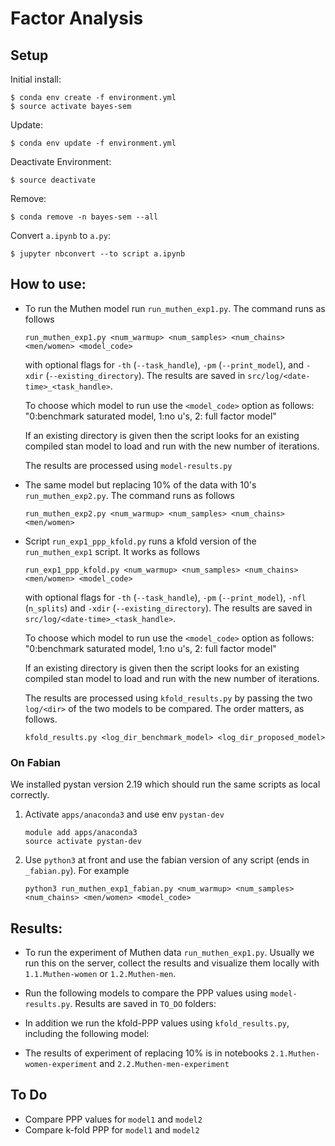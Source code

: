 # Factor Analysis

## Setup

Initial install:

    $ conda env create -f environment.yml
    $ source activate bayes-sem

Update:

    $ conda env update -f environment.yml

Deactivate Environment:

    $ source deactivate

Remove:

    $ conda remove -n bayes-sem --all


Convert `a.ipynb` to `a.py`:

    $ jupyter nbconvert --to script a.ipynb


## How to use:

* To run the Muthen model run `run_muthen_exp1.py`. The command runs as follows

  ```
  run_muthen_exp1.py <num_warmup> <num_samples> <num_chains> <men/women> <model_code>
  ```

  with optional flags for `-th` (`--task_handle`), `-pm` (`--print_model`), and
  `-xdir` (`--existing_directory`). The results are saved in
  `src/log/<date-time>_<task_handle>`.
  
  To choose which model to run use the `<model_code>` option as follows:
  "0:benchmark saturated model, 1:no u's, 2: full factor model"
  
  If an existing directory is given then the script looks for an existing compiled
  stan model to load and run with the new number of iterations.
  
  The results are processed using `model-results.py`

* The same model but replacing 10% of the data with 10's `run_muthen_exp2.py`.
The command runs as follows

    ```
    run_muthen_exp2.py <num_warmup> <num_samples> <num_chains> <men/women>
    ```

* Script `run_exp1_ppp_kfold.py` runs a kfold version of the `run_muthen_exp1`
script. It works as follows

    ```
    run_exp1_ppp_kfold.py <num_warmup> <num_samples> <num_chains> <men/women> <model_code>
    ```

  with optional flags for `-th` (`--task_handle`), `-pm` (`--print_model`), `-nfl`
  (`n_splits`) and `-xdir` (`--existing_directory`). The results are saved in
  `src/log/<date-time>_<task_handle>`.
  
  To choose which model to run use the `<model_code>` option as follows:
  "0:benchmark saturated model, 1:no u's, 2: full factor model"
  
  If an existing directory is given then the script looks for an existing compiled
  stan model to load and run with the new number of iterations.
  
  The results are processed using `kfold_results.py` by passing the two `log/<dir>`
  of the two models to be compared. The order matters, as follows.
    
    ```
    kfold_results.py <log_dir_benchmark_model> <log_dir_proposed_model> 
    ```

### On Fabian

We installed pystan version 2.19 which should run the same scripts as local correctly.

1. Activate `apps/anaconda3` and use env `pystan-dev`

    ```
    module add apps/anaconda3
    source activate pystan-dev
    ```
    
2. Use `python3` at front and use the fabian version of any script (ends in `_fabian.py`). For example

    ```
    python3 run_muthen_exp1_fabian.py <num_warmup> <num_samples> <num_chains> <men/women> <model_code>
    ```

## Results:

* To run the experiment of Muthen data `run_muthen_exp1.py`. Usually we run this
on the server, collect the results and visualize them locally with
`1.1.Muthen-women` or `1.2.Muthen-men`. 

* Run the following models to compare the PPP values using `model-results.py`.
Results are saved in `TO_DO` folders:
    
* In addition we run the kfold-PPP values using `kfold_results.py`, including the following model:

* The results of experiment of replacing 10% is in notebooks
`2.1.Muthen-women-experiment` and `2.2.Muthen-men-experiment`


## To Do

* Compare PPP values for `model1` and `model2`
* Compare k-fold PPP for `model1` and `model2`